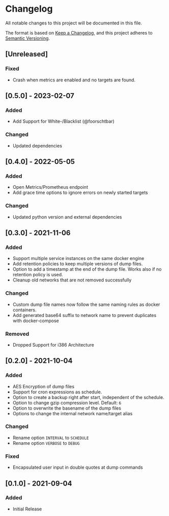 # Changelog
All notable changes to this project will be documented in this file.

The format is based on [Keep a Changelog](https://keepachangelog.com/en/1.0.0/),
and this project adheres to [Semantic Versioning](https://semver.org/spec/v2.0.0.html).

## [Unreleased]

### Fixed
- Crash when metrics are enabled and no targets are found.

## [0.5.0] - 2023-02-07
### Added
- Add Support for White-/Blacklist (@foorschtbar)

### Changed
- Updated dependencies

## [0.4.0] - 2022-05-05
### Added
- Open Metrics/Prometheus endpoint
- Add grace time options to ignore errors on newly started targets

### Changed
- Updated python version and external dependencies

## [0.3.0] - 2021-11-06
### Added
- Support multiple service instances on the same docker engine
- Add retention policies to keep multiple versions of dump files.
- Option to add a timestamp at the end of the dump file. Works also if no retention policy is used.
- Cleanup old networks that are not removed successfully

### Changed
- Custom dump file names now follow the same naming rules as docker containers.
- Add generated base64 suffix to network name to prevent duplicates with docker-compose

### Removed
- Dropped Support for i386 Architecture

## [0.2.0] - 2021-10-04
### Added
- AES Encryption of dump files
- Support for cron expressions as schedule.
- Option to create a backup right after start, independent of the schedule.
- Option to change gzip compression level. Default: `6`
- Option to overwrite the basename of the dump files
- Options to change the internal network name/target alias

### Changed
- Rename option `INTERVAL` to `SCHEDULE`
- Rename option `VERBOSE` to `DEBUG`

### Fixed
- Encapsulated user input in double quotes at dump commands

## [0.1.0] - 2021-09-04
### Added
- Initial Release
